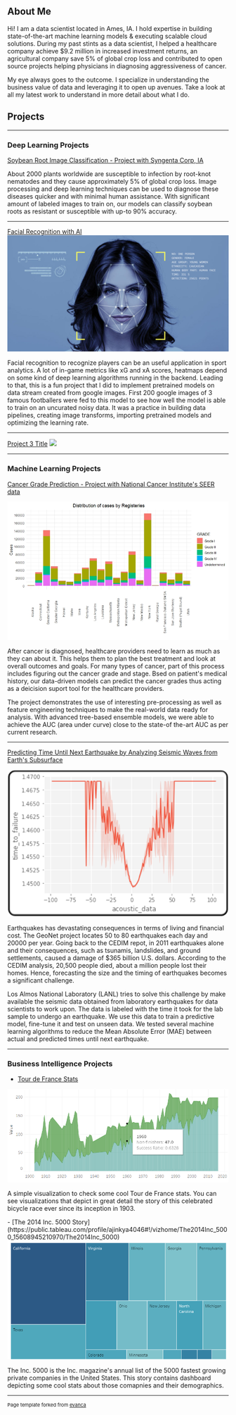 ## About Me

Hi! I am a data scientist located in Ames, IA. I hold expertise in building state-of-the-art machine learning models & executing scalable cloud solutions. During my past stints as a data scientist, I helped a healthcare company achieve $9.2 million in increased investment returns, an agricultural company save 5% of global crop loss and contributed to open source projects helping physicians in diagnosing aggressiveness of cancer.

My eye always goes to the outcome. I specialize in understanding the business value of data and leveraging it to open up avenues. Take a look at all my latest work to understand in more detail about what I do.


## Projects

---

### Deep Learning Projects 

[Soybean Root Image Classification - Project with Syngenta Corp, IA](/soybean.md)

About 2000 plants worldwide are susceptible to infection by root-knot nematodes and they cause approximately 5% of global crop loss. Image processing and deep learning techniques can be used to diagnose these diseases quicker and with minimal human assistance. With significant amount of labeled images to train on, our models can classify soybean roots as resistant or susceptible with up-to 90% accuracy.

---
[Facial Recognition with AI](/player_recognition.ipynb)
<img src="images/img.jpg?raw=true"/>

Facial recognition to recognize players can be an useful application in sport analytics. A lot of in-game metrics like xG and xA scores, heatmaps depend on some kind of deep learning algorithms running in the backend. Leading to that, this is a fun project that I did to implement pretrained models on data stream created from google images. First 200 google images of 3 famous footballers were fed to this model to see how well the model is able to train on an uncurated noisy data. It was a practice in building data pipelines, creating image transforms, importing pretrained models and optimizing the learning rate.

---
[Project 3 Title](http://example.com/)
<img src="images/dummy_thumbnail.jpg?raw=true"/>

---

### Machine Learning Projects

[Cancer Grade Prediction - Project with National Cancer Institute's SEER data](/SEER.md)

<img src="images/Registries.jpeg?raw=true"/>



After cancer is diagnosed, healthcare providers need to learn as much as they can about it. This helps them to plan the best treatment and look at overall outcomes and goals. For many types of cancer, part of this process includes figuring out the cancer grade and stage. Bsed on patient's medical history, our data-driven models can predict the cancer grades thus acting as a deicision suport tool for the healthcare providers.

The project demonstrates the use of interesting pre-processing as well as feature engineering techniques to make the real-world data ready for analysis. With advanced tree-based ensemble models, we were able to achieve the AUC (area under curve) close to the state-of the-art AUC as per current research.

---


[Predicting Time Until Next Earthquake by Analyzing Seismic Waves from Earth's Subsurface](/LANL.md)

<img src="images/eda.png?raw=true"/>


Earthquakes has devastating consequences in terms of living and financial cost. The GeoNet project locates 50 to 80 earthquakes each day and 20000 per year. Going back to the CEDIM repot, in 2011 earthquakes alone and their consequences, such as tsunamis, landslides, and ground settlements, caused a damage of $365 billion U.S. dollars. According to the CEDIM analysis, 20,500 people died, about a million people lost their homes. Hence, forecasting the size and the timing of earthquakes becomes a significant challenge. 

Los Almos National Laboratory (LANL) tries to solve this challenge by make available the seismic data obtained from laboratory earthquakes for data scientists to work upon. The data is labeled with the time it took for the lab sample to undergo an earthquake. We use this data to train a predictive model, fine-tune it and test on unseen data. We tested several machine learning algorithms to reduce the Mean Absolute Error (MAE) between actual and predicted times until next earthquake.



---

### Business Intelligence Projects

- [Tour de France Stats](https://public.tableau.com/profile/ajinkya4046#!/vizhome/TourdeFrance-Ajinkya/Dashboard1)
<img src="images/tourdefrance.PNG?raw=true"/>
<p>A simple visualization to check some cool Tour de France stats. You can see visualizations that depict in great detail the story of this celebrated bicycle race ever since its inception in 1903.</p>
- [The 2014 Inc. 5000 Story](https://public.tableau.com/profile/ajinkya4046#!/vizhome/The2014Inc_5000_15608945210970/The2014Inc_5000)
<img src="images/5000.PNG?raw=true"/>
<p>The Inc. 5000 is the Inc. magazine's annual list of the 5000 fastest growing private companies in the United States. This story contains dashboard depicting some cool stats about those comapnies and their demographics.</p>

---
<p style="font-size:11px">Page template forked from <a href="https://github.com/evanca/quick-portfolio">evanca</a></p>
<!-- Remove above link if you don't want to attibute -->
